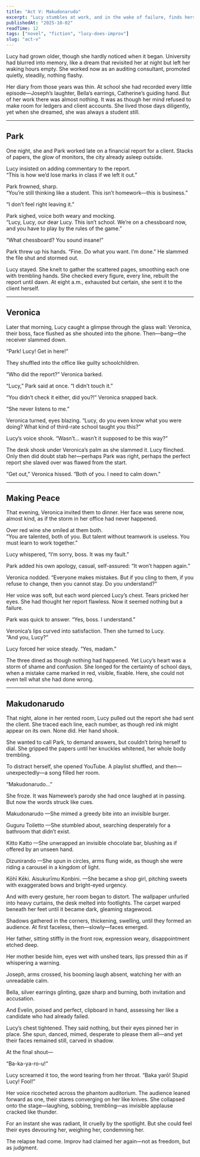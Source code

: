 ```yaml
---
title: "Act V: Makudonarudo" 
excerpt: "Lucy stumbles at work, and in the wake of failure, finds herself relapsing into the forbidden world of improv." 
publishedAt: "2025-10-02" 
readTime: 12
tags: ["novel", "fiction", "lucy-does-improv"] 
slug: "act-v" 
---
```


Lucy had grown older, though she hardly noticed when it began. University had blurred into memory, like a dream that revisited her at night but left her waking hours empty. She worked now as an auditing consultant, promoted quietly, steadily, nothing flashy.  

Her diary from those years was thin. At school she had recorded every little episode—Joseph’s laughter, Bella’s earrings, Catherine’s guiding hand. But of her work there was almost nothing. It was as though her mind refused to make room for ledgers and client accounts. She lived those days diligently, yet when she dreamed, she was always a student still.  

---

## Park 

One night, she and Park worked late on a financial report for a client. Stacks of papers, the glow of monitors, the city already asleep outside.  

Lucy insisted on adding commentary to the report.  
“This is how we’d lose marks in class if we left it out.”  

Park frowned, sharp.  
“You’re still thinking like a student. This isn’t homework—this is business.”  

“I don’t feel right leaving it.”  

Park sighed, voice both weary and mocking.  
“Lucy, Lucy, our dear Lucy. This isn’t school. We’re on a chessboard now, and you have to play by the rules of the game.”  

“What chessboard? You sound insane!”  

Park threw up his hands. “Fine. Do what you want. I’m done.” He slammed the file shut and stormed out.  

Lucy stayed. She knelt to gather the scattered pages, smoothing each one with trembling hands. She checked every figure, every line, rebuilt the report until dawn. At eight a.m., exhausted but certain, she sent it to the client herself.  

---

## Veronica  

Later that morning, Lucy caught a glimpse through the glass wall: Veronica, their boss, face flushed as she shouted into the phone. Then—bang—the receiver slammed down.  

“Park! Lucy! Get in here!”  

They shuffled into the office like guilty schoolchildren.  

“Who did the report?” Veronica barked.  

“Lucy,” Park said at once. “I didn’t touch it.”  

“You didn’t check it either, did you?!” Veronica snapped back.  

“She never listens to me.”  

Veronica turned, eyes blazing. “Lucy, do you even know what you were doing? What kind of third-rate school taught you this?”  

Lucy’s voice shook. “Wasn’t… wasn’t it supposed to be this way?”  

The desk shook under Veronica’s palm as she slammed it. Lucy flinched. Only then did doubt stab her—perhaps Park was right, perhaps the perfect report she slaved over was flawed from the start.  

“Get out,” Veronica hissed. “Both of you. I need to calm down.”  

---

## Making Peace 

That evening, Veronica invited them to dinner. Her face was serene now, almost kind, as if the storm in her office had never happened.  

Over red wine she smiled at them both.  
“You are talented, both of you. But talent without teamwork is useless. You must learn to work together.”  

Lucy whispered, “I’m sorry, boss. It was my fault.”  

Park added his own apology, casual, self-assured: “It won’t happen again.”  

Veronica nodded. “Everyone makes mistakes. But if you cling to them, if you refuse to change, then you cannot stay. Do you understand?”  

Her voice was soft, but each word pierced Lucy’s chest. Tears pricked her eyes. She had thought her report flawless. Now it seemed nothing but a failure.  

Park was quick to answer. “Yes, boss. I understand.”  

Veronica’s lips curved into satisfaction. Then she turned to Lucy.  
“And you, Lucy?”  

Lucy forced her voice steady. “Yes, madam.”  

The three dined as though nothing had happened. Yet Lucy’s heart was a storm of shame and confusion. She longed for the certainty of school days, when a mistake came marked in red, visible, fixable. Here, she could not even tell what she had done wrong.  

---

## Makudonarudo  

That night, alone in her rented room, Lucy pulled out the report she had sent the client. She traced each line, each number, as though red ink might appear on its own. None did. Her hand shook.  

She wanted to call Park, to demand answers, but couldn’t bring herself to dial. She gripped the papers until her knuckles whitened, her whole body trembling.  

To distract herself, she opened YouTube. A playlist shuffled, and then—unexpectedly—a song filled her room.

“Makudonarudo…”

She froze. It was Namewee’s parody she had once laughed at in passing. But now the words struck like cues.

Makudonarudo —She mimed a greedy bite into an invisible burger.

Guguru Toiletto —She stumbled about, searching desperately for a bathroom that didn’t exist.

Kitto Katto —She unwrapped an invisible chocolate bar, blushing as if offered by an unseen hand.

Dizunirando —She spun in circles, arms flung wide, as though she were riding a carousel in a kingdom of light.

Kōhī Kēki. Aisukurīmu Konbini. —She became a shop girl, pitching sweets with exaggerated bows and bright-eyed urgency.

And with every gesture, her room began to distort. The wallpaper unfurled into heavy curtains, the desk melted into footlights. The carpet warped beneath her feet until it became dark, gleaming stagewood.

Shadows gathered in the corners, thickening, swelling, until they formed an audience. At first faceless, then—slowly—faces emerged.

Her father, sitting stiffly in the front row, expression weary, disappointment etched deep.

Her mother beside him, eyes wet with unshed tears, lips pressed thin as if whispering a warning.

Joseph, arms crossed, his booming laugh absent, watching her with an unreadable calm.

Bella, silver earrings glinting, gaze sharp and burning, both invitation and accusation.

And Evelin, poised and perfect, clipboard in hand, assessing her like a candidate who had already failed.

Lucy’s chest tightened. They said nothing, but their eyes pinned her in place. She spun, danced, mimed, desperate to please them all—and yet their faces remained still, carved in shadow.

At the final shout—

“Ba-ka-ya-ro-u!”

Lucy screamed it too, the word tearing from her throat.
“Baka yarō! Stupid Lucy! Fool!”

Her voice ricocheted across the phantom auditorium. The audience leaned forward as one, their stares converging on her like knives. She collapsed onto the stage—laughing, sobbing, trembling—as invisible applause cracked like thunder.

For an instant she was radiant, lit cruelly by the spotlight. But she could feel their eyes devouring her, weighing her, condemning her.

The relapse had come. Improv had claimed her again—not as freedom, but as judgment.